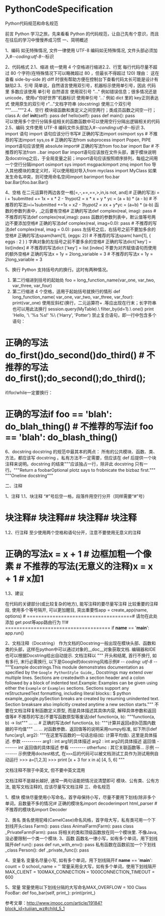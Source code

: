 # PythonCodeSpecification
Python代码规范和命名规范

前言
Python 学习之旅，先来看看 Python 的代码规范，让自己先有个意识，而且在往后的学习中慢慢养成习惯
一、简明概述

1、编码
如无特殊情况, 文件一律使用 UTF-8 编码如无特殊情况, 文件头部必须加入#-*-coding:utf-8-*-标识

2、代码格式
2.1、缩进
统一使用 4 个空格进行缩进2.2、行宽
每行代码尽量不超过 80 个字符(在特殊情况下可以略微超过 80 ，但最长不得超过 120)
理由：
这在查看 side-by-side 的 diff 时很有帮助方便在控制台下查看代码太长可能是设计有缺陷2.3、引号
简单说，自然语言使用双引号，机器标示使用单引号，因此 代码里 多数应该使用 单引号
自然语言 使用双引号 "..."
例如错误信息；很多情况还是 unicode，使用u"你好世界"机器标识 使用单引号 '...'
例如 dict 里的 key正则表达式 使用原生的双引号 r"..."文档字符串 (docstring) 使用三个双引号 """......"""2.4、空行
模块级函数和类定义之间空两行；类成员函数之间空一行；class A:     def __init__(self):        pass     def hello(self):        pass def main():    pass   
可以使用多个空行分隔多组相关的函数函数中可以使用空行分隔出逻辑相关的代码2.5、编码
文件使用 UTF-8 编码文件头部加入#-*-conding:utf-8-*-标识
3、import 语句
import 语句应该分行书写# 正确的写法import osimport sys # 不推荐的写法import sys,os # 正确的写法from subprocess import Popen, PIPE
import语句应该使用 absolute import# 正确的写法from foo.bar import Bar # 不推荐的写法from ..bar import Bar
import语句应该放在文件头部，置于模块说明及docstring之后，于全局变量之前；import语句应该按照顺序排列，每组之间用一个空行分隔import osimport sys import msgpackimport zmq import foo
导入其他模块的类定义时，可以使用相对导入from myclass import MyClass
如果发生命名冲突，则可使用命名空间import barimport foo.bar bar.Bar()foo.bar.Bar()

4、空格
在二元运算符两边各空一格[=,-,+=,==,>,in,is not, and]:# 正确的写法i = i + 1submitted += 1x = x * 2 - 1hypot2 = x * x + y * yc = (a + b) * (a - b) # 不推荐的写法i=i+1submitted +=1x = x*2 - 1hypot2 = x*x + y*yc = (a+b) * (a-b)
函数的参数列表中，,之后要有空格# 正确的写法def complex(real, imag):    pass # 不推荐的写法def complex(real,imag):    pass
函数的参数列表中，默认值等号两边不要添加空格# 正确的写法def complex(real, imag=0.0):    pass # 不推荐的写法def complex(real, imag = 0.0):    pass
左括号之后，右括号之前不要加多余的空格# 正确的写法spam(ham[1], {eggs: 2}) # 不推荐的写法spam( ham[1], { eggs : 2 } )
字典对象的左括号之前不要多余的空格# 正确的写法dict['key'] = list[index] # 不推荐的写法dict ['key'] = list [index]
不要为对齐赋值语句而使用的额外空格# 正确的写法x = 1y = 2long_variable = 3 # 不推荐的写法x             = 1y             = 2long_variable = 3

5、换行
Python 支持括号内的换行。这时有两种情况。
1) 第二行缩进到括号的起始处
foo = long_function_name(var_one, var_two,                         var_three, var_four)
2) 第二行缩进 4 个空格，适用于起始括号就换行的情形
def long_function_name(        var_one, var_two, var_three,        var_four):    print(var_one)
使用反斜杠\换行，二元运算符+ .等应出现在行末；长字符串也可以用此法换行
session.query(MyTable).\        filter_by(id=1).\        one() print 'Hello, '\      '%s %s!' %\      ('Harry', 'Potter')
禁止复合语句，即一行中包含多个语句：
# 正确的写法do_first()do_second()do_third() # 不推荐的写法do_first();do_second();do_third();
if/for/while一定要换行：
# 正确的写法if foo == 'blah':    do_blah_thing() # 不推荐的写法if foo == 'blah': do_blash_thing()

6、docstring
docstring 的规范中最其本的两点：
所有的公共模块、函数、类、方法，都应该写 docstring 。私有方法不一定需要，但应该在 def 后提供一个块注释来说明。docstring 的结束"""应该独占一行，除非此 docstring 只有一行。"""Return a foobarOptional plotz says to frobnicate the bizbaz first.""" """Oneline docstring"""

二、注释

1、注释
1.1、块注释
“#”号后空一格，段落件用空行分开（同样需要“#”号）
# 块注释# 块注释## 块注释# 块注释
1.2、行注释
至少使用两个空格和语句分开，注意不要使用无意义的注释
# 正确的写法x = x + 1  # 边框加粗一个像素 # 不推荐的写法(无意义的注释)x = x + 1 # x加1
1.3、建议

在代码的关键部分(或比较复杂的地方), 能写注释的要尽量写注释
比较重要的注释段, 使用多个等号隔开, 可以更加醒目, 突出重要性app = create_app(name, options) # =====================================# 请勿在此处添加 get post等app路由行为 !!!# ===================================== if __name__ == '__main__':    app.run()

2、文档注释（Docstring）
作为文档的Docstring一般出现在模块头部、函数和类的头部，这样在python中可以通过对象的__doc__对象获取文档.
编辑器和IDE也可以根据Docstring给出自动提示.
文档注释以 """ 开头和结尾, 首行不换行, 如有多行, 末行必需换行, 以下是Google的docstring风格示例# -*- coding: utf-8 -*-"""Example docstrings.This module demonstrates documentation as specified by the `Google PythonStyle Guide`_. Docstrings may extend over multiple lines. Sections are createdwith a section header and a colon followed by a block of indented text.Example:    Examples can be given using either the ``Example`` or ``Examples``    sections. Sections support any reStructuredText formatting, including    literal blocks::        $ python example_google.pySection breaks are created by resuming unindented text. Section breaksare also implicitly created anytime a new section starts."""
不要在文档注释复制函数定义原型, 而是具体描述其具体内容, 解释具体参数和返回值等#  不推荐的写法(不要写函数原型等废话)def function(a, b):    """function(a, b) -> list"""    ... ... #  正确的写法def function(a, b):    """计算并返回a到b范围内数据的平均值"""    ... ...
对函数参数、返回值等的说明采用numpy标准, 如下所示def func(arg1, arg2):    """在这里写函数的一句话总结(如: 计算平均值).    这里是具体描述.    参数    ----------    arg1 : int        arg1的具体描述    arg2 : int        arg2的具体描述    返回值    -------    int        返回值的具体描述    参看    --------    otherfunc : 其它关联函数等...    示例    --------    示例使用doctest格式, 在`>>>`后的代码可以被文档测试工具作为测试用例自动运行    >>> a=[1,2,3]    >>> print [x + 3 for x in a]    [4, 5, 6]    """

文档注释不限于中英文, 但不要中英文混用

文档注释不是越长越好, 通常一两句话能把情况说清楚即可
模块、公有类、公有方法, 能写文档注释的, 应该尽量写文档注释
三、命名规范

1、模块
模块尽量使用小写命名，首字母保持小写，尽量不要用下划线(除非多个单词，且数量不多的情况)# 正确的模块名import decoderimport html_parser # 不推荐的模块名import Decoder

2、类名
类名使用驼峰(CamelCase)命名风格，首字母大写，私有类可用一个下划线开头class Farm():    pass class AnimalFarm(Farm):    pass class _PrivateFarm(Farm):    pass
将相关的类和顶级函数放在同一个模块里. 不像Java, 没必要限制一个类一个模块.
3、函数
函数名一律小写，如有多个单词，用下划线隔开def run():    pass def run_with_env():    pass
私有函数在函数前加一个下划线_class Person():     def _private_func():        pass

4、变量名
变量名尽量小写, 如有多个单词，用下划线隔开if __name__ == '__main__':    count = 0    school_name = ''
常量采用全大写，如有多个单词，使用下划线隔开MAX_CLIENT = 100MAX_CONNECTION = 1000CONNECTION_TIMEOUT = 600

5、常量
常量使用以下划线分隔的大写命名MAX_OVERFLOW = 100 Class FooBar:     def foo_bar(self, print_):        print(print_)

参考文章：http://www.imooc.com/article/19184?block_id=tuijian_wz#child_5_1
